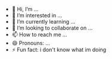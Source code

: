 - 👋 Hi, I’m ...
- 👀 I’m interested in ...
- 🌱 I’m currently learning ...
- 💞️ I’m looking to collaborate on ...
- 📫 How to reach me ...
- 😄 Pronouns: ...
- ⚡ Fun fact: i don't know what im doing 

<!---
3illr/3illr is a ✨ special ✨ repository because its `README.md` (this file) appears on your GitHub profile.
You can click the Preview link to take a look at your changes.
--->
